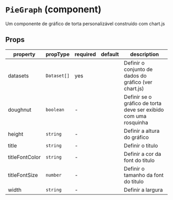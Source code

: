 # `PieGraph` (component)

Um componente de gráfico de torta personalizável construído com chart.js

## Props

| property       | propType    | required | default | description                                                     |
| -------------- | ----------- | -------- | ------- | --------------------------------------------------------------- |
| datasets       | `Dataset[]` | yes      |         | Definir o conjunto de dados do gráfico (ver chart.js)                                      |
| doughnut       | `boolean`   | -        |         | Definir se o gráfico de torta deve ser exibido com uma rosquinha |
| height         | `string`    | -        |         | Definir a altura do gráfico                                        |
| title          | `string`    | -        |         | Definir o titulo                                 |
| titleFontColor | `string`    | -        |         | Definir a cor da font do titulo                                 |
| titleFontSize  | `number`    | -        |         | Definir o tamanho da font do titulo                                 |
| width          | `string`    | -        |         | Definir a largura                                          |
